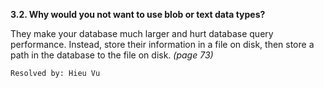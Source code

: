 **3.2. Why would you not want to use blob or text data types?**

They make your database much larger and hurt database query performance.
Instead, store their information in a file on disk, then store a path in the
database to the file on disk. *(page 73)*

`Resolved by: Hieu Vu`
